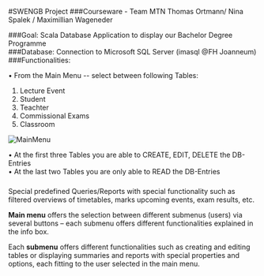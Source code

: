 #SWENGB Project 
###Courseware - Team MTN 
                        Thomas Ortmann/ Nina Spalek / Maximillian Wageneder


###Goal: 
Scala Database Application to display our Bachelor Degree Programme <br>
###Database:
Connection to Microsoft SQL Server (imasql @FH Joanneum)
###Functionalities: <br>

•	From the Main Menu -- select between following Tables: <br>
1. Lecture Event
2. Student
3. Teachter
4. Commissional Exams
5. Classroom <br>

![MainMenu](https://github.com/mwageneder/fhj.swengb.project.courseware.mtn/blob/master/src/main/resources/Screenshots/1.png "MainMenu")






•	At the first three Tables you are able to CREATE, EDIT, DELETE the DB-Entries <br>
•	At the last two Tables you are only able to READ the DB-Entries <br>

###


Special predefined Queries/Reports with special functionality such as filtered overviews of timetables, marks upcoming events, exam results, etc. <br>

**Main menu** offers the selection between different submenus (users) via several buttons – each submenu offers different functionalities explained in the info box.<br>

Each **submenu** offers different functionalities such as creating and editing tables or displaying summaries and reports with special properties and options, each fitting to the user selected in the main menu. 